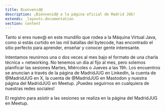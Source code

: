 ```yaml
---
title: Bienvenid@
description: ¡Bienvenid@ a la página oficial de Madrid JUG!
extends: _layouts.documentation
section: content
---
```


Tanto si eres nuev@ en este mundillo que rodea a la Máquina Virtual Java, como si estás curtido en las mil batallas del bytecode, has encontrado el sitio perfecto para aprender, enseñar y conocer gente interesante. 

Intentamos reunirnos una o dos veces al mes bajo el formato de una charla técnica + networking. No tenemos un dia al fijo al mes, pero solemos planificar las sesiones Martes, Miércoles o Jueves a las 19h. Los encuentros se anuncian a través de la página de MadridJUG en LinkedIn, la cuenta de @MadridJUG en X, la cuenta de @MadridJUG en Mastodon y nuestra página del MadridJUG en Meetup. ¡Puedes seguirnos en cualquiera de nuestras redes sociales!

El registro para asistir a las sesiones se realiza en la página del MadridJUG en Meetup.